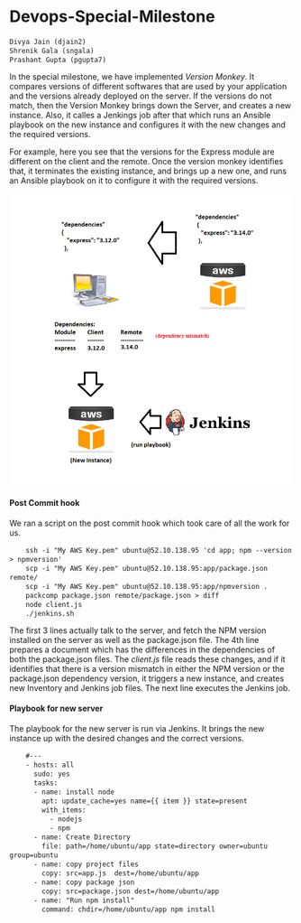# Devops-Special-Milestone

    Divya Jain (djain2)
    Shrenik Gala (sngala)
    Prashant Gupta (pgupta7)
    
In the special milestone, we have implemented *Version Monkey*. It compares versions of different softwares that are used by your application and the versions already deployed on the server. If the versions do not match, then the Version Monkey brings down the Server, and creates a new instance. Also, it calles a Jenkings job after that which runs an Ansible playbook on the new instance and configures it with the new changes and the required versions.

For example, here you see that the versions for the Express module are different on the client and the remote. Once the version monkey identifies that, it terminates the existing instance, and brings up a new one, and runs an Ansible playbook on it to configure it with the required versions.

![Image](https://github.com/prashantgupta24/Devops-Special-Milestone/blob/master/special%20milestone.png)

#### Post Commit hook
We ran a script on the post commit hook which took care of all the work for us.

        ssh -i "My AWS Key.pem" ubuntu@52.10.138.95 'cd app; npm --version > npmversion'
        scp -i "My AWS Key.pem" ubuntu@52.10.138.95:app/package.json remote/
        scp -i "My AWS Key.pem" ubuntu@52.10.138.95:app/npmversion .
        packcomp package.json remote/package.json > diff
        node client.js
        ./jenkins.sh

The first 3 lines actually talk to the server, and fetch the NPM version installed on the server as well as the package.json file. The 4th line prepares a document which has the differences in the dependencies of both the package.json files. The *client.js* file reads these changes, and if it identifies that there is a version mismatch in either the NPM version or the package.json dependency version, it triggers a new instance, and creates new Inventory and Jenkins job files. The next line executes the Jenkins job.

#### Playbook for new server

The playbook for the new server is run via Jenkins. It brings the new instance up with the desired changes and the correct versions.

        #---
        - hosts: all
          sudo: yes
          tasks:
          - name: install node
            apt: update_cache=yes name={{ item }} state=present
            with_items:
              - nodejs
              - npm
          - name: Create Directory
            file: path=/home/ubuntu/app state=directory owner=ubuntu group=ubuntu
          - name: copy project files
            copy: src=app.js  dest=/home/ubuntu/app
          - name: copy package json
            copy: src=package.json dest=/home/ubuntu/app
          - name: "Run npm install"
            command: chdir=/home/ubuntu/app npm install
